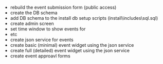 - rebuild the event submission form (public access)
- create the DB schema
- add DB schema to the install db setup scripts (install\includes\sql.sql)
- create admin screen
 - set time window to show events for
 - etc
- create json service for events
- create basic (minimal) event widget using the json service
- create full (detailed) event widget using the json service
- create event approavl forms
